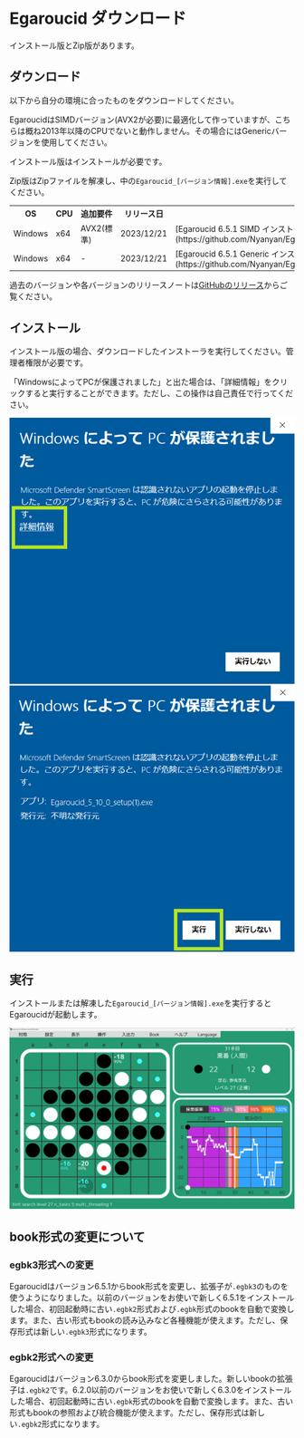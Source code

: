 # Egaroucid ダウンロード

インストール版とZip版があります。



## ダウンロード

以下から自分の環境に合ったものをダウンロードしてください。



EgaroucidはSIMDバージョン(AVX2が必要)に最適化して作っていますが、こちらは概ね2013年以降のCPUでないと動作しません。その場合にはGenericバージョンを使用してください。



インストール版はインストールが必要です。



Zip版はZipファイルを解凍し、中の```Egaroucid_[バージョン情報].exe```を実行してください。



<div class="table_wrapper"><table>
    <tr>
        <th>OS</th>
        <th>CPU</th>
        <th>追加要件</th>
        <th>リリース日</th>
        <th>インストール版</th>
        <th>Zip版</th>
    </tr>
    <tr>
        <td>Windows</td>
        <td>x64</td>
        <td>AVX2(標準)</td>
        <td>2023/12/21</td>
        <td>[Egaroucid 6.5.1 SIMD インストーラ](https://github.com/Nyanyan/Egaroucid/releases/download/v6.5.1/Egaroucid_6_5_1_SIMD_installer.exe)</td>
        <td>[Egaroucid 6.5.1 SIMD Zip](https://github.com/Nyanyan/Egaroucid/releases/download/v6.5.1/Egaroucid_6_5_1_Windows_x64_SIMD_Portable.zip)</td>
    </tr>
    <tr>
        <td>Windows</td>
        <td>x64</td>
        <td>-</td>
        <td>2023/12/21</td>
        <td>[Egaroucid 6.5.1 Generic インストーラ](https://github.com/Nyanyan/Egaroucid/releases/download/v6.5.1/Egaroucid_6_5_1_Generic_installer.exe)</td>
        <td>[Egaroucid 6.5.1 Generic Zip](https://github.com/Nyanyan/Egaroucid/releases/download/v6.5.1/Egaroucid_6_5_1_Windows_x64_Generic_Portable.zip)</td>
    </tr>
    </table></div>





過去のバージョンや各バージョンのリリースノートは[GitHubのリリース](https://github.com/Nyanyan/Egaroucid/releases)からご覧ください。



## インストール

インストール版の場合、ダウンロードしたインストーラを実行してください。管理者権限が必要です。



「WindowsによってPCが保護されました」と出た場合は、「詳細情報」をクリックすると実行することができます。ただし、この操作は自己責任で行ってください。

<div class="centering_box">
    <img class="pic2" src="img/cant_run1.png" alt="「WindowsによってPCが保護されました」という画面">
    <img class="pic2" src="img/cant_run2.png" alt="「WindowsによってPCが保護されました」という画面において「詳細情報」を押して実行する">
</div>




## 実行

インストールまたは解凍した<code>Egaroucid_[バージョン情報].exe</code>を実行するとEgaroucidが起動します。

<div class="centering_box">
    <img class="pic2" src="img/egaroucid.png" alt="Egaroucid">
</div>


## book形式の変更について

### egbk3形式への変更

Egaroucidはバージョン6.5.1からbook形式を変更し、拡張子が```.egbk3```のものを使うようになりました。以前のバージョンをお使いで新しく6.5.1をインストールした場合、初回起動時に古い```.egbk2```形式および```.egbk```形式のbookを自動で変換します。また、古い形式もbookの読み込みなど各種機能が使えます。ただし、保存形式は新しい```.egbk3```形式になります。

### egbk2形式への変更

Egaroucidはバージョン6.3.0からbook形式を変更しました。新しいbookの拡張子は```.egbk2```です。6.2.0以前のバージョンをお使いで新しく6.3.0をインストールした場合、初回起動時に古い```.egbk```形式のbookを自動で変換します。また、古い形式もbookの参照および統合機能が使えます。ただし、保存形式は新しい```.egbk2```形式になります。
